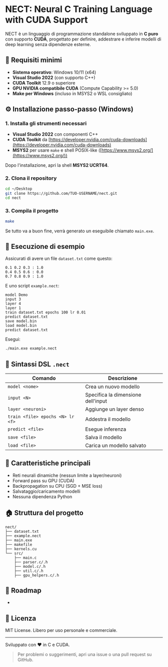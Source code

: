 # NECT: Neural C Training Language with CUDA Support

NECT è un linguaggio di programmazione standalone sviluppato in **C puro** con supporto **CUDA**, progettato per definire, addestrare e inferire modelli di deep learning senza dipendenze esterne.

## 📅 Requisiti minimi

* **Sistema operativo**: Windows 10/11 (x64)
* **Visual Studio 2022** (con supporto C++)
* **CUDA Toolkit** 12.9 o superiore
* **GPU NVIDIA compatibile CUDA** (Compute Capability >= 5.0)
* **Make per Windows** (incluso in MSYS2 o WSL consigliato)

## ⚙️ Installazione passo-passo (Windows)

### 1. Installa gli strumenti necessari

* **Visual Studio 2022** con componenti C++
* **CUDA Toolkit** da [https://developer.nvidia.com/cuda-downloads](https://developer.nvidia.com/cuda-downloads)
* **MSYS2** per usare `make` e shell POSIX-like ([https://www.msys2.org/](https://www.msys2.org/))

Dopo l'installazione, apri la shell **MSYS2 UCRT64**.

### 2. Clona il repository

```bash
cd ~/Desktop
git clone https://github.com/TUO-USERNAME/nect.git
cd nect
```

### 3. Compila il progetto

```bash
make
```

Se tutto va a buon fine, verrà generato un eseguibile chiamato `main.exe`.

## 🔧 Esecuzione di esempio

Assicurati di avere un file `dataset.txt` come questo:

```
0.1 0.2 0.3 : 1.0
0.4 0.5 0.6 : 0.0
0.7 0.8 0.9 : 1.0
```

E uno script `example.nect`:

```
model Demo
input 3
layer 4
layer 1
train dataset.txt epochs 100 lr 0.01
predict dataset.txt
save model.bin
load model.bin
predict dataset.txt
```

Esegui:

```bash
./main.exe example.nect
```

## 📖 Sintassi DSL `.nect`

| Comando                          | Descrizione                        |
| -------------------------------- | ---------------------------------- |
| `model <nome>`                   | Crea un nuovo modello              |
| `input <N>`                      | Specifica la dimensione dell'input |
| `layer <neuroni>`                | Aggiunge un layer denso            |
| `train <file> epochs <N> lr <f>` | Addestra il modello                |
| `predict <file>`                 | Esegue inferenza                   |
| `save <file>`                    | Salva il modello                   |
| `load <file>`                    | Carica un modello salvato          |

## 🌌 Caratteristiche principali

* Reti neurali dinamiche (nessun limite a layer/neuroni)
* Forward pass su GPU (CUDA)
* Backpropagation su CPU (SGD + MSE loss)
* Salvataggio/caricamento modelli
* Nessuna dipendenza Python

## 🏠 Struttura del progetto

```
nect/
├── dataset.txt
├── example.nect
├── main.exe
├── makefile
├── kernels.cu
└── src/
    ├── main.c
    ├── parser.c/.h
    ├── model.c/.h
    ├── util.c/.h
    ├── gpu_helpers.c/.h
```

## 💪 Roadmap

*

## 🙏 Licenza

MIT License. Libero per uso personale e commerciale.

---

Sviluppato con ❤️ in C e CUDA.

> Per problemi o suggerimenti, apri una issue o una pull request su GitHub.

